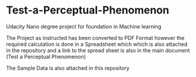 # Test-a-Perceptual-Phenomenon
Udacity Nano degree project for foundation in Machine learning

The Project as instructed has been converted to PDF Format however the required calculation is done in a Spreadsheet which
which is also attached in the repository and a link to the spread sheet is also in the main document (Test a Perceptual Phenomenon)

The Sample Data is also attached in this repository 

